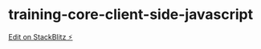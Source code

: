 # training-core-client-side-javascript

[Edit on StackBlitz ⚡️](https://stackblitz.com/edit/training-core-client-side-javascript)